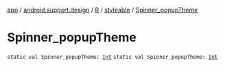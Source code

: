 [app](../../../index.md) / [android.support.design](../../index.md) / [R](../index.md) / [styleable](index.md) / [Spinner_popupTheme](.)

# Spinner_popupTheme

`static val Spinner_popupTheme: `[`Int`](https://kotlinlang.org/api/latest/jvm/stdlib/kotlin/-int/index.html)
`static val Spinner_popupTheme: `[`Int`](https://kotlinlang.org/api/latest/jvm/stdlib/kotlin/-int/index.html)